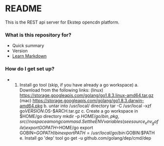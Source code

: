 # README #

This is the REST api server for Ekstep opencdn platform.

### What is this repository for? ###

* Quick summary
* Version
* [Learn Markdown](https://bitbucket.org/tutorials/markdowndemo)

### How do I get set up? ###

* 1. Install go tool (skip, if you have already a go workspace)
    a. Download from the following links:
        (linux) https://storage.googleapis.com/golang/go1.8.3.linux-amd64.tar.gz
        (mac) https://storage.googleapis.com/golang/go1.8.3.darwin-amd64.pkg
    b. untar into /usr/local/ directory
        tar -C /usr/local -xzf go$VERSION.$OS-$ARCH.tar.gz
    c. Create a go workspace in $HOME/go directory
        mkdir -p $HOME/go/{bin,pkg,src}  //no space among commas
    d. Set the ENV variables (see source_env_go file)
        export GOPATH=$HOME/go
        export GOBIN=$GOPATH/bin
        export PATH=/usr/local/go/bin:$GOBIN:$PATH
    e. Install go 'dep' tool
        go get -u github.com/golang/dep/cmd/dep

